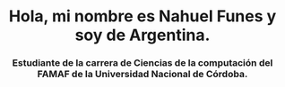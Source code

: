 <h1 align="center">Hola, mi nombre es Nahuel Funes y soy de Argentina.</h1>
<h3 align="center">Estudiante de la carrera de Ciencias de la computación del FAMAF de la Universidad Nacional de Córdoba.</h3>
